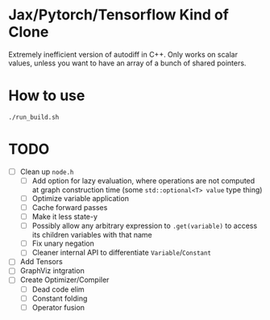 # Jax/Pytorch/Tensorflow Kind of Clone

Extremely inefficient version of autodiff in C++. Only works on scalar values, unless you want to have an array of a bunch of shared pointers.

# How to use
`./run_build.sh`

# TODO
- [ ] Clean up `node.h`
    - [ ] Add option for lazy evaluation, where operations are not computed at graph construction time (some `std::optional<T> value` type thing)
    - [ ] Optimize variable application
    - [ ] Cache forward passes
    - [ ] Make it less state-y
    - [ ] Possibly allow any arbitrary expression to `.get(variable)` to access its children variables with that name
    - [ ] Fix unary negation
    - [ ] Cleaner internal API to differentiate `Variable`/`Constant`
- [ ] Add Tensors
- [ ] GraphViz intgration
- [ ] Create Optimizer/Compiler
    - [ ] Dead code elim
    - [ ] Constant folding
    - [ ] Operator fusion
